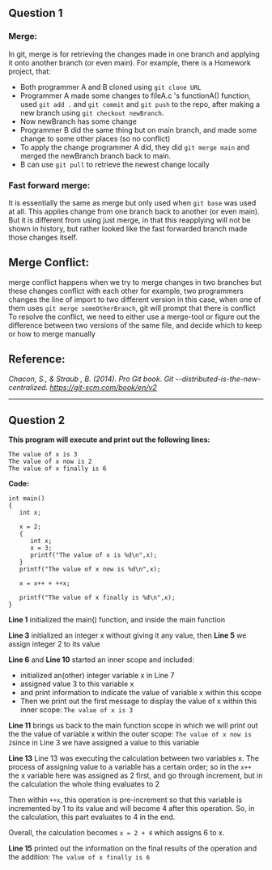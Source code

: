 ## Question 1

### Merge:

   In git, merge is for retrieving the changes made in one branch and applying it onto another branch (or even main).
   For example, there is a Homework project, that:
   - Both programmer A and B cloned using ```git clone URL```
   - Programmer A made some changes to fileA.c 's functionA() function, used ```git add .``` and ```git commit``` and ```git push``` to the repo, after making a new branch using ```git checkout newBranch```.
   - Now newBranch has some change
   - Programmer B did the same thing but on main branch, and made some change to some other places (so no conflict)
   - To apply the change programmer A did, they did ```git merge main``` and merged the newBranch branch back to main.
   - B can use ```git pull``` to retrieve the newest change locally

### Fast forward merge:

   It is essentially the same as merge but only used when ```git base``` was used at all. This applies change from one branch back to another (or even main).
   But it is different from using just merge, in that this reapplying will not be shown in history, but rather looked like the fast forwarded branch made those changes itself.

## Merge Conflict:
   merge conflict happens when we try to merge changes in two branches but these changes conflict with each other
   for example, two programmers changes the line of import to two different version
   in this case, when one of them uses ```git merge someOtherBranch```, git will prompt that there is conflict
   To resolve the conflict, we need to either use a merge-tool or figure out the difference between two versions of the same file, and decide which to keep or how to merge manually

## Reference:
*Chacon, S., & Straub , B. (2014). Pro Git book. Git --distributed-is-the-new-centralized. https://git-scm.com/book/en/v2*

------------------------------------------------------------------------------------------------------------------------------------

## Question 2

**This program will execute and print out the following lines:**

```
The value of x is 3
The value of x now is 2
The value of x finally is 6
```

**Code:**
```
int main()
{
   int x;

   x = 2;
   {
      int x;
      x = 3;
      printf("The value of x is %d\n",x);
   }
   printf("The value of x now is %d\n",x);

   x = x++ + ++x;

   printf("The value of x finally is %d\n",x);
}
```
**Line 1** initialized the main() function, and inside the main function

**Line 3** initialized an integer x without giving it any value, then **Line 5** we assign integer 2 to its value

**Line 6** and **Line 10** started an inner scope and included:
- initialized an(other) integer variable x in Line 7
- assigned value 3 to this variable x
- and print information to indicate the value of variable x within this scope
- Then we print out the first message to display the value of x within this inner scope:
```The value of x is 3```

**Line 11** brings us back to the main function scope in which we will print out the the value of variable x within the outer scope:
```The value of x now is 2```since in Line 3 we have assigned a value to this variable

**Line 13** Line 13 was executing the calculation between two variables x. The process of assigning value to a variable has a certain order; so in the `x++`  the x variable here was assigned as 2 first, and go through increment, but in the calculation the whole thing evaluates to 2

Then within `++x`, this operation is pre-increment so that this variable is incremented by 1 to its value and will become 4 after this operation. So, in the calculation, this part evaluates to 4 in the end.

Overall, the calculation becomes `x = 2 + 4` which assigns 6 to x.

**Line 15** printed out the information on the final results of the operation and the addition:
```The value of x finally is 6```